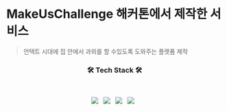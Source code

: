 # MakeUsChallenge 해커톤에서 제작한 서비스

> 언택트 시대에 집 안에서 과외를 할 수있도록 도와주는 플랫폼 제작

<h3 align="center"><b>🛠 Tech Stack 🛠</b></h3>
</br>
<p align="center">
<img src="https://img.shields.io/badge/Node.js-339933?style=flat-square&logo=HTML5&logoColor=white"/></a> &nbsp
<img src="https://img.shields.io/badge/Socket.io-010101?style=flat-square&logo=CSS3&logoColor=white"/></a> &nbsp
<img src="https://img.shields.io/badge/MySQL-4479A1?style=flat-square&logo=MySQL&logoColor=white"/></a> &nbsp 
<img src="https://img.shields.io/badge/Amazon AWS-232F3E?style=flat-square&logo=Amazon%20AWS&logoColor=white"/></a> &nbsp </p>
